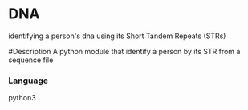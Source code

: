 # DNA
identifying a person's dna using its  Short Tandem Repeats (STRs)

#Description
A python module that identify a person by its STR from a sequence file 

### Language
python3
